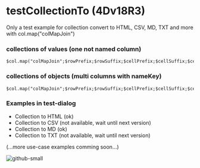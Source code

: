 # testCollectionTo (4Dv18R3)
Only a test example for collection convert to HTML, CSV, MD, TXT and more with col.map("colMapJoin")

### collections of values (one not named column)
```
$col.map("colMapJoin";$rowPrefix;$rowSuffix;$cellPrefix;$cellSuffix;$cellSeparator)
```

### collections of objects (multi columns with nameKey)
```
$col.map("colMapJoin";$rowPrefix;$rowSuffix;$cellPrefix;$cellSuffix;$cellSeparator;$colKeys)
```

### Examples in test-dialog
- Collection to HTML (ok)
- Collection to CSV (not available, wait until next version)
- Collection to MD (ok)
- Collection to TXT (not available, wait until next version)

(...more use-case examples comming soon...)

![github-small](https://user-images.githubusercontent.com/65073460/82057765-1f3bf180-96c4-11ea-9236-91c385a08e2c.png)

